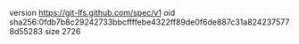 version https://git-lfs.github.com/spec/v1
oid sha256:0fdb7b8c29242733bbcffffebe4322ff89de0f6de887c31a8242375778d55283
size 2726
